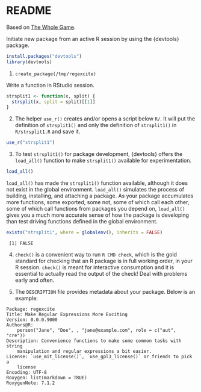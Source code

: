 # README

Based on [The Whole Game](https://r-pkgs.org/whole-game.html).

Initiate new package from an active R session by using the {devtools} package.

```r
install.packages("devtools")
library(devtools)
```

1. `create_package(/tmp/regexcite)`

Write a function in RStudio session.

```r
strsplit1 <- function(x, split) {
  strsplit(x, split = split)[[1]]
}
```

2. The helper `use_r()` creates and/or opens a script below `R/`. It will put the definition of `strsplit1()` and only the definition of `strsplit1()` in `R/strsplit1.R` and save it.

```r
use_r("strsplit1")
```

3. To test `strsplit1()` for package development, {devtools} offers the `load_all()` function to make `strsplit1()` available for experimentation.

```r
load_all()
```

`load_all()` has made the `strsplit1()` function available, although it does not exist in the global environment. `load_all()` simulates the process of building, installing, and attaching a package. As your package accumulates more functions, some exported, some not, some of which call each other, some of which call functions from packages you depend on, `load_all()` gives you a much more accurate sense of how the package is developing than test driving functions defined in the global environment.

```r
exists("strsplit1", where = globalenv(), inherits = FALSE)
```
```
 [1] FALSE
```

4. `check()` is a convenient way to run `R CMD check`, which is the gold standard for checking that an R package is in full working order, in your R session. `check()` is meant for interactive consumption and it is essential to actually read the output of the check! Deal with problems early and often.

5. The `DESCRIPTION` file provides metadata about your package. Below is an example:

```
Package: regexcite
Title: Make Regular Expressions More Exciting
Version: 0.0.0.9000
Authors@R:
    person("Jane", "Doe", , "jane@example.com", role = c("aut", "cre"))
Description: Convenience functions to make some common tasks with string
    manipulation and regular expressions a bit easier.
License: `use_mit_license()`, `use_gpl3_license()` or friends to pick a
    license
Encoding: UTF-8
Roxygen: list(markdown = TRUE)
RoxygenNote: 7.1.2
```


